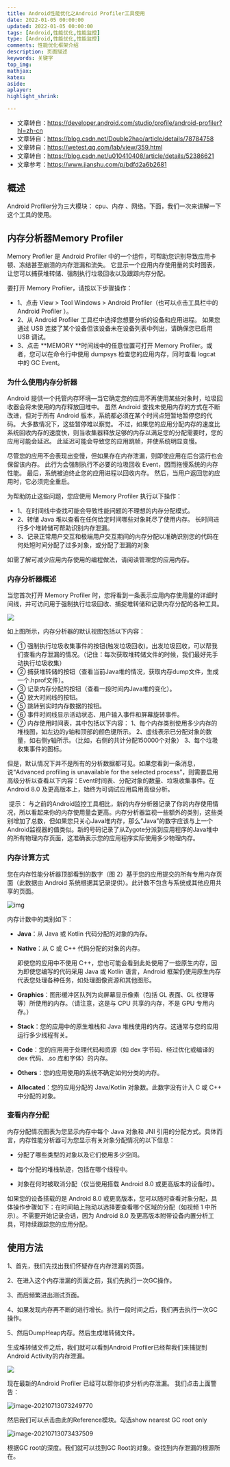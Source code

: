 ```yaml
---
title: Android性能优化之Android Profiler工具使用
date: 2022-01-05 00:00:00
updated: 2022-01-05 00:00:00
tags: [Android,性能优化,性能监控]
type: [Android,性能优化,性能监控]
comments: 性能优化框架介绍
description: 页面描述
keywords: 关键字
top_img:
mathjax:
katex:
aside:
aplayer:
highlight_shrink:

---
```


- 文章转自：https://developer.android.com/studio/profile/android-profiler?hl=zh-cn
- 文章转自：https://blog.csdn.net/Double2hao/article/details/78784758
- 文章转自：https://wetest.qq.com/lab/view/359.html
- 文章转自：https://blog.csdn.net/u010410408/article/details/52386621
- 文章参考：https://www.jianshu.com/p/bdfd2a6b2681

## 概述

Android Profiler分为三大模块： cpu、内存 、网络。下面，我们一次来讲解一下这个工具的使用。


## 内存分析器Memory Profiler

Memory Profiler 是 Android Profiler 中的一个组件，可帮助您识别导致应用卡顿、冻结甚至崩溃的内存泄漏和流失。 它显示一个应用内存使用量的实时图表，让您可以捕获堆转储、强制执行垃圾回收以及跟踪内存分配。

要打开 Memory Profiler，请按以下步骤操作：

- 1、点击 View > Tool Windows > Android Profiler（也可以点击工具栏中的 Android Profiler ）。
- 2、从 Android Profiler 工具栏中选择您想要分析的设备和应用进程。 如果您通过 USB 连接了某个设备但该设备未在设备列表中列出，请确保您已启用 USB 调试。
- 3、点击 **MEMORY **时间线中的任意位置可打开 Memory Profiler。或者，您可以在命令行中使用 dumpsys 检查您的应用内存，同时查看 logcat 中的 GC Event。


### 为什么使用内存分析器

Android 提供一个托管内存环境—当它确定您的应用不再使用某些对象时，垃圾回收器会将未使用的内存释放回堆中。 虽然 Android 查找未使用内存的方式在不断改进，但对于所有 Android 版本，系统都必须在某个时间点短暂地暂停您的代码。 大多数情况下，这些暂停难以察觉。 不过，如果您的应用分配内存的速度比系统回收内存的速度快，则当收集器释放足够的内存以满足您的分配需要时，您的应用可能会延迟。 此延迟可能会导致您的应用跳帧，并使系统明显变慢。

尽管您的应用不会表现出变慢，但如果存在内存泄漏，则即使应用在后台运行也会保留该内存。 此行为会强制执行不必要的垃圾回收 Event，因而拖慢系统的内存性能。 最后，系统被迫终止您的应用进程以回收内存。 然后，当用户返回您的应用时，它必须完全重启。

为帮助防止这些问题，您应使用 Memory Profiler 执行以下操作：
- 1、在时间线中查找可能会导致性能问题的不理想的内存分配模式。
- 2、转储 Java 堆以查看在任何给定时间哪些对象耗尽了使用内存。 长时间进行多个堆转储可帮助识别内存泄漏。
- 3、记录正常用户交互和极端用户交互期间的内存分配以准确识别您的代码在何处短时间分配了过多对象，或分配了泄漏的对象

如需了解可减少应用内存使用的编程做法，请阅读管理您的应用内存。

### 内存分析器概述

当您首次打开 Memory Profiler 时，您将看到一条表示应用内存使用量的详细时间线，并可访问用于强制执行垃圾回收、捕捉堆转储和记录内存分配的各种工具。

![](https://gitee.com/frewen1225/ImageUploader/raw/master/img/20210306182445.png)

如上图所示，内存分析器的默认视图包括以下内容：

- ① 强制执行垃圾收集事件的按钮(触发垃圾回收)。出发垃圾回收，可以帮我们查看内存泄漏的情况。（记住：每次获取堆转储文件的时候，我们最好先手动执行垃圾收集）
- ② 捕获堆转储的按钮（查看当前Java堆的情况，获取内存dump文件，生成一个.hprof文件）。
- ③ 记录内存分配的按钮（查看一段时间内Java堆的变化）。
- ④ 放大时间线的按钮。
- ⑤ 跳转到实时内存数据的按钮。
- ⑥ 事件时间线显示活动状态、用户输入事件和屏幕旋转事件。
- ⑦ 内存使用时间表，其中包括以下内容： 
1、每个内存类别使用多少内存的堆栈图，如左边的y轴和顶部的颜色键所示。
2、虚线表示已分配对象的数量，如右侧y轴所示。（比如，右侧的共计分配150000个对象）
3、每个垃圾收集事件的图标。

但是，默认情况下并不是所有的分析数据都可见。如果您看到一条消息，说“Advanced profiling is unavailable for the selected process”，则需要启用高级分析以查看以下内容：Event时间表、分配对象的数量、垃圾收集事件。在 Android 8.0 及更高版本上，始终为可调试应用启用高级分析。

​		提示： 与之前的Android监控工具相比，新的内存分析器记录了你的内存使用情况，所以看起来你的内存使用量会更高。内存分析器监视一些额外的类别，这些类别增加了总数，但如果您只关心Java堆内存，那么“Java”的数字应该与上一个Android监视器的值类似。新的号码记录了从Zygote分派到应用程序的Java堆中的所有物理内存页面，这准确表示您的应用程序实际使用多少物理内存。

### 内存计算方式

您在内存性能分析器顶部看到的数字（图 2）基于您的应用提交的所有专用内存页面（此数据由 Android 系统根据其记录提供）。此计数不包含与系统或其他应用共享的页面。

![img](https://developer.android.com/studio/images/profile/memory-profiler-counts_2x.png?hl=zh-cn)

内存计数中的类别如下：

- **Java**：从 Java 或 Kotlin 代码分配的对象的内存。

- **Native**：从 C 或 C++ 代码分配的对象的内存。

  即使您的应用中不使用 C++，您也可能会看到此处使用了一些原生内存，因为即使您编写的代码采用 Java 或 Kotlin 语言，Android 框架仍使用原生内存代表您处理各种任务，如处理图像资源和其他图形。

- **Graphics**：图形缓冲区队列为向屏幕显示像素（包括 GL 表面、GL 纹理等等）所使用的内存。（请注意，这是与 CPU 共享的内存，不是 GPU 专用内存。）

- **Stack**：您的应用中的原生堆栈和 Java 堆栈使用的内存。这通常与您的应用运行多少线程有关。

- **Code**：您的应用用于处理代码和资源（如 dex 字节码、经过优化或编译的 dex 代码、.so 库和字体）的内存。

- **Others**：您的应用使用的系统不确定如何分类的内存。

- **Allocated**：您的应用分配的 Java/Kotlin 对象数。此数字没有计入 C 或 C++ 中分配的对象。



### 查看内存分配		

内存分配情况图表为您显示内存中每个 Java 对象和 JNI 引用的分配方式。具体而言，内存性能分析器可为您显示有关对象分配情况的以下信息：

- 分配了哪些类型的对象以及它们使用多少空间。

- 每个分配的堆栈轨迹，包括在哪个线程中。

- 对象在何时被取消分配（仅当使用搭载 Android 8.0 或更高版本的设备时）。

  

如果您的设备搭载的是 Android 8.0 或更高版本，您可以随时查看对象分配，具体操作步骤如下：在时间轴上拖动以选择要查看哪个区域的分配（如视频 1 中所示）。不需要开始记录会话，因为 Android 8.0 及更高版本附带设备内置分析工具，可持续跟踪您的应用分配。



## 使用方法

1、首先，我们先找出我们怀疑存在内存泄漏的页面。

2、在进入这个内存泄漏的页面之前，我们先执行一次GC操作。

3、而后频繁进出测试页面。

4、如果发现内存再不断的进行增长。执行一段时间之后，我们再去执行一次GC操作。

5、然后DumpHeap内存。然后生成堆转储文件。

生成堆转储文件之后，我们就可以看到Android Profiler已经帮我们来捕捉到Android Activity的内存泄漏。

![](https://gitee.com/frewen1225/ImageUploader/raw/master/img/20210713072554.png)



现在最新的Android Profiler 已经可以帮你初步分析内存泄漏。 我们点击上面警告：

![image-20210713073249770](https://gitee.com/frewen1225/ImageUploader/raw/master/img/20210713073249.png)



然后我们可以点击由此的Reference模块。勾选show nearest GC root only

![image-20210713073437509](https://gitee.com/frewen1225/ImageUploader/raw/master/img/20210713073437.png)

根据GC root的深度。我们就可以找到GC Root的对象。查找到内存泄漏的根源所在。

